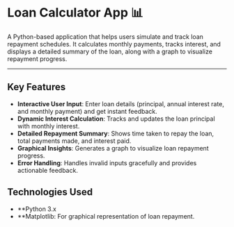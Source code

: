 # Loan Calculator App 📊

A Python-based application that helps users simulate and track loan repayment schedules. It calculates monthly payments, tracks interest, and displays a detailed summary of the loan, along with a graph to visualize repayment progress.

---

## Key Features
- **Interactive User Input**: Enter loan details (principal, annual interest rate, and monthly payment) and get instant feedback.
- **Dynamic Interest Calculation**: Tracks and updates the loan principal with monthly interest.
- **Detailed Repayment Summary**: Shows time taken to repay the loan, total payments made, and interest paid.
- **Graphical Insights**: Generates a graph to visualize loan repayment progress.
- **Error Handling**: Handles invalid inputs gracefully and provides actionable feedback.

## Technologies Used
- **Python 3.x
- **Matplotlib: For graphical representation of loan repayment.



